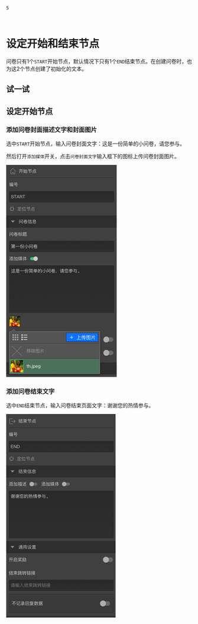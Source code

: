 ```index
5
```
```tag

```
```summary

```
# 设定开始和结束节点

问卷只有1个`START`开始节点，默认情况下只有1个`END`结束节点。在创建问卷时，也为这2个节点创建了初始化的文本。

## 试一试

## 设定开始节点

### 添加问卷封面描述文字和封面图片
选中`START`开始节点，输入问卷封面文字：这是一份简单的小问卷，请您参与。

然后打开`添加媒体`开关，点击`问卷封面文字`输入框下的图标上传问卷封面图片。

<img src='./assets/05startAndEndSetting/startSetting.png'>

### 添加问卷结束文字
选中`END`结束节点，输入问卷结束页面文字：谢谢您的热情参与。

<img src='./assets/05startAndEndSetting/endSetting.png'>

